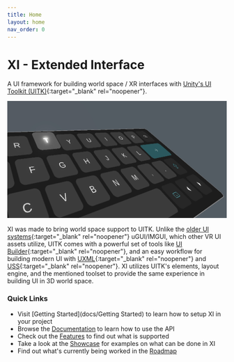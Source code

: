 ```yaml
---
title: Home
layout: home
nav_order: 0
---
```


# XI - Extended Interface

A UI framework for building world space / XR interfaces with [Unity's UI Toolkit (UITK)](https://unity.com/features/ui-toolkit){:target="_blank" rel="noopener"}.

![XI Keyboard](/assets/keyboard-banner.jpg)

XI was made to bring world space support to UITK. Unlike the [older UI systems](https://docs.unity3d.com/Manual/UI-system-compare.html){:target="_blank" rel="noopener"} uGUI/IMGUI, which other VR UI assets utilize, UITK comes with a powerful set of tools like [UI Builder](https://docs.unity3d.com/Manual/UIBuilder.html){:target="_blank" rel="noopener"}, and an easy workflow for building modern UI with [UXML](https://docs.unity3d.com/Manual/UIE-UXML.html){:target="_blank" rel="noopener"} and [USS](https://docs.unity3d.com/Manual/UIE-USS.html){:target="_blank" rel="noopener"}. XI utilizes UITK's elements, layout engine, and the mentioned toolset to provide the same experience in building UI in 3D world space.

### Quick Links
- Visit [Getting Started](docs/Getting Started) to learn how to setup XI in your project
- Browse the [Documentation](docs/Documentation) to learn how to use the API
- Check out the [Features](docs/Features) to find out what is supported
- Take a look at the [Showcase](docs/Showcase) for examples on what can be done in XI
- Find out what's currently being worked in the [Roadmap](docs/Roadmap)

